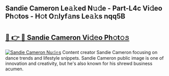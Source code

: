 ## Sandie Cameron Le𝚊𝚔ed N𝚞𝚍e - Part-L4c Vi𝚍eo Ph𝚘tos - H𝚘t O𝚗lyf𝚊ns Le𝚊𝚔s nqq5B

# <h2><a href="http://hf2k8q.feru.top/?c=Sandie+Cameron">🔗 👉 🔴 Sandie Cameron Vi𝚍𝚎o Ph𝚘t𝚘𝚜</a></h2>

[![Sandie Cameron Nu𝚍𝚎s](https://i.imgur.com/0TWrTi3.gif)](http://hf2k8q.feru.top/?c=Sandie+Cameron)
Content creator Sandie Cameron focusing on dance trends and lifestyle snippets. Sandie Cameron public image is one of innovation and creativity, but he's also known for his shrewd business acumen. 
